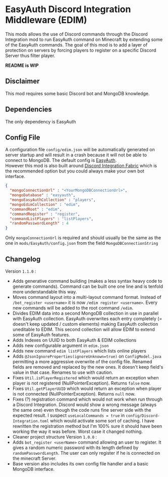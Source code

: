 # EasyAuth Discord Integration Middleware (EDIM)
This mods allows the use of Discord commands through the Discord Integration mod to run EasyAuth command on Minecraft by extending some of the EasyAuth commands.  The goal of this mod is to add a layer of protection on servers by forcing players to register on a specific Discord Server thus filter player.

**README is WIP**

## Disclaimer
This mod requires some basic Discord bot and MongoDB knowledge.

## Dependencies 
The only dependency is EasyAuth

## Config File
A configuration file ``config/edim.json`` will be automatically generated on server startup and will result in a crash because it will not be able to connect to MongoDB.
The default config is [EasyAuth](https://www.curseforge.com/minecraft/mc-mods/easyauth).  
However this mod is also built around [Discord Integration Fabric](https://www.curseforge.com/minecraft/mc-mods/dcintegration-fabric) which is the recommended option but you could always make your own bot interface.

```json
{
  "mongoConnectionUrl" : "<YourMongoDBConnectionUrl>",
  "mongoDatabase" : "easyauth",
  "mongoEasyAuthCollection" : "players",
  "mongoEdimCollection" : "edim",
  "commandRoot" : "edim",
  "commandRegister" : "register",
  "commandListPlayers" : "listPlayers",
  "randomPasswordLength" : 4
}
```
Only ``mongoConnectionUrl`` is required and should usually be the same as the one in ``mods/EasyAuth/config.json`` from the field ``MongoDBConnectionString``

## Changelog 
Version ``1.1.0`` :
* Adds generative command building (makes a less syntax heavy code to generate commands). Command can be built one one line and is tenfold more understandable this way.
* Moves command layout into a multi-layout command format. Instead of ``/bot_register <username>`` it is now ``/edim register <username>``. Every new commands will be added to the root command ``/edim``.
* Divides EDIM data into a second MongoDB collection in use in parallel with EasyAuth collection. EasyAuth overwrites each entry completely (= doesn't keep updated / custom elements) making EasyAuth collection uneditable to EDIM. This second collection will allow EDIM to extend some of EasyAuth features.
* Adds Indexes on UUID to both EasyAuth & EDIM collections
* Adds new configurable argument in ``edim.json``
* Adds new command ``edim listPlayers`` which lists online players
* Adds ``@JsonIgnoreProperties(ignoreUnknown=true)`` on ``ConfigModel.java`` permitting a more aggressive overwrite of the config file. Renamed fields are removed and replaced by the new ones. It doesn't keep field's value in that case. Renames to use with caution.
* Fixes ``Util.isPlayerRegistered`` which would return an exception when player is not registered (NullPointerException). Returns ``false`` now.
* Fixes ``Util.getPlayerUUID`` which would return an exception when player is not connected (NullPointerException). Returns ``null`` now.
* Fixes (?) registration command which would not work when run through a Discord Integration. Discord would show a wrong message (always the same one) even though the code runs fine server side with the expected result. I suspect ``useLocalCommands = true`` in ``config/Discord-Integration.toml`` which would activate some sort of caching. I have rewritten the registration method but I'm 100% sure it should have been working the way it was before. Worst case it changed nothing.
* Cleaner project structure
Version ``1.0.0`` : 
* Adds ``bot_register <userName>`` command allowing an user to register. It gives a random numeric password with its length defined by ``randomPasswordLength``. The user can only register if he is connected on the minecraft Server.  
* Base version also includes its own config file handler and a basic MongoDB interface.